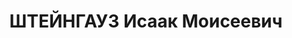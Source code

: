 ---
title: ШТЕЙНГАУЗ Исаак Моисеевич
description: '1897 г.р., место рождения: Польша, г. Брест-Литовск, еврей, прож.: РСФСР,
  г. Свердловск, работал: Богословский леспромхоз, директор.

  Арестован 16 декабря 1936 г., осужден 1 августа 1937 г. Расстрелян 1 августа 1937
  г.'
---